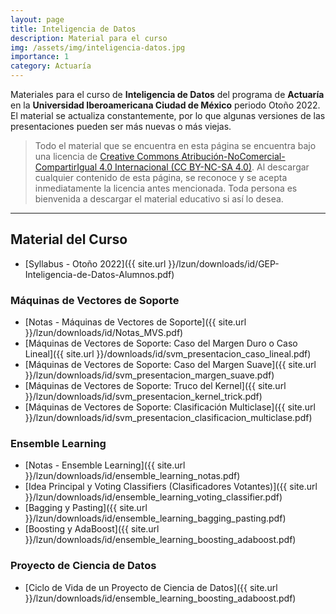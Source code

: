 ```yaml
---
layout: page
title: Inteligencia de Datos
description: Material para el curso
img: /assets/img/inteligencia-datos.jpg
importance: 1
category: Actuaría
---
```


Materiales para el curso de **Inteligencia de Datos** del programa de **Actuaría** en la **Universidad Iberoamericana Ciudad de México** periodo Otoño 2022. El material se actualiza constantemente, por lo que algunas versiones de las presentaciones pueden ser más nuevas o más viejas. 

> Todo el material que se encuentra en esta página se encuentra bajo una licencia de [Creative Commons Atribución-NoComercial-CompartirIgual 4.0 Internacional (CC BY-NC-SA 4.0)](https://creativecommons.org/licenses/by-nc-sa/4.0/deed.es). Al descargar cualquier contenido de esta página, se reconoce y se acepta inmediatamente la licencia antes mencionada. Toda persona es bienvenida a descargar el material educativo si así lo desea.

---

## Material del Curso

- [Syllabus - Otoño 2022]({{ site.url }}/lzun/downloads/id/GEP-Inteligencia-de-Datos-Alumnos.pdf)

### Máquinas de Vectores de Soporte


- [Notas - Máquinas de Vectores de Soporte]({{ site.url }}/lzun/downloads/id/Notas_MVS.pdf)
- [Máquinas de Vectores de Soporte: Caso del Margen Duro o Caso Lineal]({{ site.url }}/downloads/id/svm_presentacion_caso_lineal.pdf)
- [Máquinas de Vectores de Soporte: Caso del Margen Suave]({{ site.url }}/lzun/downloads/id/svm_presentacion_margen_suave.pdf)
- [Máquinas de Vectores de Soporte: Truco del Kernel]({{ site.url }}/lzun/downloads/id/svm_presentacion_kernel_trick.pdf)
- [Máquinas de Vectores de Soporte: Clasificación Multiclase]({{ site.url }}/lzun/downloads/id/svm_presentacion_clasificacion_multiclase.pdf)

### Ensemble Learning

- [Notas - Ensemble Learning]({{ site.url }}/lzun/downloads/id/ensemble_learning_notas.pdf)
- [Idea Principal y Voting Classifiers (Clasificadores Votantes)]({{ site.url }}/lzun/downloads/id/ensemble_learning_voting_classifier.pdf)
- [Bagging y Pasting]({{ site.url }}/lzun/downloads/id/ensemble_learning_bagging_pasting.pdf)
- [Boosting y AdaBoost]({{ site.url }}/lzun/downloads/id/ensemble_learning_boosting_adaboost.pdf)

### Proyecto de Ciencia de Datos
- [Ciclo de Vida de un Proyecto de Ciencia de Datos]({{ site.url }}/lzun/downloads/id/ensemble_learning_boosting_adaboost.pdf)